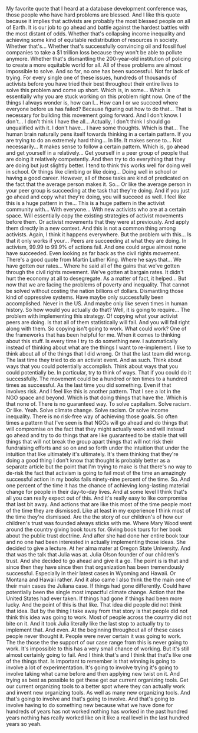 My favorite quote that I heard at a database development conference was, those people who have hard problems are blessed. And I like this quote because it implies that activists are probably the most blessed people on all of Earth. It is our job to go ahead and battle against the hardest battles with the most distant of odds. Whether that's collapsing income inequality and achieving some kind of equitable redistribution of resources in society. Whether that's... Whether that's successfully convincing oil and fossil fuel companies to take a $1 trillion loss because they won't be able to pollute anymore. Whether that's dismantling the 200-year-old institution of policing to create a more equitable world for all. All of these problems are almost impossible to solve. And so far, no one has been successful. Not for lack of trying. For every single one of these issues, hundreds of thousands of activists before you have tried their best throughout their entire lives to solve this problem and come up short. Which is, in some... Which is essentially why you are stuck working on this problem right now. One of the things I always wonder is, how can I... How can I or we succeed where everyone before us has failed? Because figuring out how to do that... That is necessary for building this movement going forward. And I don't know. I don't... I don't think I have the all... Actually, I don't think I should go unqualified with it. I don't have... I have some thoughts. Which is that... The human brain naturally pens itself towards thinking in a certain pattern. If you are trying to do an extremely hard thing... In life. It makes sense to... Not necessarily... It makes sense to follow a certain pattern. Which is, go ahead and get yourself in a relatively... Get yourself in a peer group of people that are doing it relatively competently. And then try to do everything that they are doing but just slightly better. I tend to think this works well for doing well in school. Or things like climbing or like doing... Doing well in school or having a good career. However, all of those tasks are kind of predicated on the fact that the average person makes it. So... Or like the average person in your peer group is succeeding at the task that they're doing. And if you just go ahead and copy what they're doing, you will succeed as well. I feel like this is a huge pattern in the... This is a huge pattern in the activist community with... With everyone... With new activists who are at a certain space. Will essentially copy the existing strategies of activist movements before them. Or activist movements that they were at previously. And apply them directly in a new context. And this is not a common thing among activists. Again, I think it happens everywhere. But the problem with this... Is that it only works if your... Peers are succeeding at what they are doing. In activism, 99.99 to 99.9% of actions fail. And one could argue almost none have succeeded. Even looking as far back as the civil rights movement. There's a good quote from Martin Luther King. Where he says that... We have gotten our rates... Where he said all of the gains that we've gotten through the civil rights movement. We've gotten at bargain rates. It didn't hurt the economy at all to desegregate. As a matter of fact, it helped... But now that we are facing the problems of poverty and inequality. That cannot be solved without costing the nation billions of dollars. Dismantling those kind of oppressive systems. Have maybe only successfully been accomplished. Never in the US. And maybe only like seven times in human history. So how would you actually do that? Well, it is going to require... The problem with implementing this strategy. Of copying what your activist peers are doing. Is that all of them statistically will fail. And you will fail right along with them. So copying isn't going to work. What could work? One of the frameworks that has been helpful for me. When it comes to thinking about this stuff. Is every time I try to do something new. I automatically instead of thinking about what are the things I want to re-implement. I like to think about all of the things that I did wrong. Or that the last team did wrong. The last time they tried to do an activist event. And as such. Think about ways that you could potentially accomplish. Think about ways that you could potentially be. In particular, try to think of ways. That if you could do it successfully. The movement could be a hundred or ten times to a hundred times as successful. As the last time you did something. Even if that involves risk. And I feel like this is another pattern. That I see a lot in the NGO space and beyond. Which is that doing things that have the. Which is that none of. There is no guaranteed way. To solve capitalism. Solve racism. Or like. Yeah. Solve climate change. Solve racism. Or solve income inequality. There is no risk-free way of achieving those goals. So often times a pattern that I've seen is that NGOs will go ahead and do things that will compromise on the fact that they might actually work and will instead go ahead and try to do things that are like guaranteed to be stable that will things that will not break the group apart things that will not risk their fundraising efforts and so on and so forth under the intuition that under the intuition that like ultimately it's ultimately. It's them thinking that they're doing a good thing I don't know that thought is probably better as a separate article but the point that I'm trying to make is that there's no way to de-risk the fact that activism is going to fail most of the time an amazingly successful action in my books fails ninety-nine percent of the time. So. And one percent of the time it has the chance of achieving long-lasting material change for people in their day-to-day lives. And at some level I think that's all you can really expect out of this. And it's really easy to like compromise that last bit away. And actions that are like this most of the time people most of the time they are dismissed. Like at least in my experience I think most of the time they're dismissed. Are the the story of our children's of how our children's trust was founded always sticks with me. Where Mary Wood went around the country giving book tours for. Giving book tours for her book about the public trust doctrine. And after she had done her entire book tour and no one had been interested in actually implementing those ideas. She decided to give a lecture. At her alma mater at Oregon State University. And that was the talk that Julia was at. Julia Olson founder of our children's trust. And she decided to go ahead and give it a go. The point is is that and since then they have since then that organization has been tremendously successful. Especially in their latest cases in Wyoming and Hawaii. Or Montana and Hawaii rather. And it also came I also think the the main one of their main cases the Juliana case. If things had gone differently. Could have potentially been the single most impactful climate change. Action that the United States had ever taken. If things had gone if things had been more lucky. And the point of this is that like. That idea did people did not think that idea. But by the thing I take away from that story is that people did not think this idea was going to work. Most of people across the country did not bite on it. And it took Julia literally like the last stop to actually try to implement that. And even. At the beginning throughout all of these cases people never thought it. People were never certain it was going to work. The the those the the support of our case range from this is never going to work. It's impossible to this has a very small chance of working. But it's still almost certainly going to fail. And I think that's and I think that that's like one of the things that. Is important to remember is that winning is going to involve a lot of experimentation. It's going to involve trying it's going to involve taking what came before and then applying new twist on it. And trying as best as possible to get these get our current organizing tools. Get our current organizing tools to a better spot where they can actually work and invent new organizing tools. As well as many new organizing tools. And that's going to involve and that's going to involve. And that's going to involve having to do something new because what we have done for hundreds of years has not worked nothing has worked in the past hundred years nothing has really worked like on it like a real level in the last hundred years so yeah.

